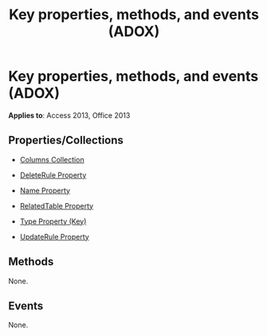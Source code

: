﻿---
title: Key properties, methods, and events (ADOX)
TOCTitle: Properties, Methods, and Events
ms:assetid: 35639116-c8ec-103d-88f6-c0560efef2c0
ms:mtpsurl: https://msdn.microsoft.com/library/JJ249115(v=office.15)
ms:contentKeyID: 48544145
ms.date: 09/18/2015
mtps_version: v=office.15
---

# Key properties, methods, and events (ADOX)


**Applies to**: Access 2013, Office 2013 

## Properties/Collections

- [Columns Collection](columns-collection-adox.md)

- [DeleteRule Property](deleterule-property-adox.md)

- [Name Property](name-property-adox.md)

- [RelatedTable Property](relatedtable-property-adox.md)

- [Type Property (Key)](https://msdn.microsoft.com/library/jj248879\(v=office.15\))

- [UpdateRule Property](updaterule-property-adox.md)

## Methods

None.

## Events

None.

